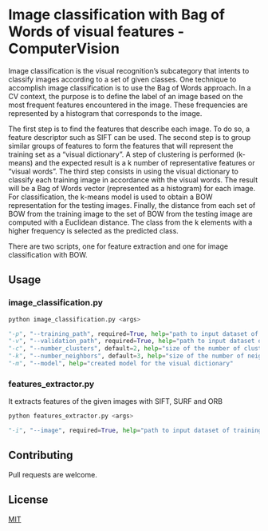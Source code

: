 # Image classification with Bag of Words of visual features - ComputerVision
Image classification is the visual recognition’s subcategory that intents to classify images according to a set of given classes. One technique to
accomplish image classification is to use the Bag of Words approach. In a CV context, the purpose is to define the label of an image based on the most frequent features encountered in the image. These frequencies are represented by a histogram that corresponds to the image.

The first step is to find the features that describe each image. To do so, a feature descriptor such as SIFT can be used. The second step is to group similar groups of features to form the features that will represent the training set as a “visual dictionary”. A step of clustering is performed (k-means) and the expected result is a k number of representative features or “visual words”. The third step consists in using the visual dictionary to classify each training image in
accordance with the visual words. The result will be a Bag of Words vector (represented as a histogram) for each image. For classification, the k-means model is used to obtain a BOW representation for the testing images. Finally, the distance from each set of BOW from the training image to the set of BOW from the testing image are computed with a Euclidean distance. The class from the k elements with a higher frequency is selected as the predicted class.

There are two scripts, one for feature extraction and one for image classification with BOW.

## Usage
### image_classification.py

```python
python image_classification.py <args>

"-p", "--training_path", required=True, help="path to input dataset of training images"
"-v", "--validation_path", required=True, help="path to input dataset of testing images"
"-c", "--number_clusters", default=2, help="size of the number of clusters to build the dictionary. Default value: 2"
"-k", "--number_neighbors", default=3, help="size of the number of neighbors to execute knn. Default value: 3"
"-m", "--model", help="created model for the visual dictionary"

```

### features_extractor.py

It extracts features of the given images with SIFT, SURF and ORB

```python
python features_extractor.py <args>

"-i", "--image", required=True, help="path to input dataset of training images"

```

## Contributing
Pull requests are welcome.

## License
[MIT](https://choosealicense.com/licenses/mit/)